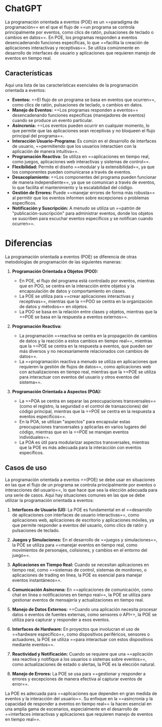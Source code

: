 # ChatGPT 
La programación orientada a eventos (POE) es un ==paradigma de programación== en el que el flujo de ==un programa se controla principalmente por eventos, como clics de ratón, pulsaciones de teclado o cambios en datos==. En POE, los programas responden a eventos desencadenando funciones específicas, lo que ==facilita la creación de aplicaciones interactivas y receptivas==. Se utiliza comúnmente en desarrollo de interfaces de usuario y aplicaciones que requieren manejo de eventos en tiempo real.
## Características 
Aquí una lista de las características esenciales de la programación orientada a eventos:

- **Eventos:** ==El flujo de un programa se basa en eventos que ocurren==, como clics de ratón, pulsaciones de teclado, o cambios en datos.
- **Manejo de Eventos:** ==Los programas responden a eventos== desencadenando funciones específicas (manejadores de eventos) cuando se produce un evento particular.
- **Asincronía:** ==Los eventos pueden ocurrir en cualquier momento, lo que permite que las aplicaciones sean receptivas y no bloqueen el flujo principal del programa==.
- **Interacción Usuario-Programa:** Es común en el desarrollo de interfaces de usuario, ==permitiendo que los usuarios interactúen con la aplicación de manera intuitiva==.
- **Programación Reactiva:** Se utiliza en ==aplicaciones en tiempo real, como juegos, aplicaciones web interactivas y sistemas de control==.
- **Flexibilidad:** Permite el diseño ==modular y la extensibilidad==, ya que los componentes pueden comunicarse a través de eventos.
- **Desacoplamiento:** ==Los componentes del programa pueden funcionar de manera independiente==, ya que se comunican a través de eventos, lo que facilita el mantenimiento y la escalabilidad del código.
- **Gestión de Errores:** Puede ==manejar errores de forma más robusta== al permitir que los eventos informen sobre excepciones o problemas específicos.
- **Notificación y Suscripción:** A menudo se utiliza un ==patrón de "publicación-suscripción" para administrar eventos, donde los objetos se suscriben para escuchar eventos específicos y se notifican cuando ocurren==.
# Diferencias
La programación orientada a eventos (POE) se diferencia de otras metodologías de programación de las siguientes maneras:

1. **Programación Orientada a Objetos (POO):**
   - En POE, el flujo del programa está controlado por eventos, mientras que en POO, se centra en la interacción entre objetos y la encapsulación de datos y comportamiento en clases.
   - La POE se utiliza para ==crear aplicaciones interactivas y receptivas==, mientras que la ==POO se centra en la organización de datos y métodos== en objetos.
   - La POO se basa en la relación entre clases y objetos, mientras que la ==POE se basa en la respuesta a eventos externos==.

2. **Programación Reactiva:**
   - La programación ==reactiva se centra en la propagación de cambios de datos y la reacción a estos cambios en tiempo real==, mientras que la ==POE se centra en la respuesta a eventos, que pueden ser más diversos y no necesariamente relacionados con cambios de datos==.
   - La ==programación reactiva a menudo se utiliza en aplicaciones que requieren la gestión de flujos de datos==, como aplicaciones web con actualizaciones en tiempo real, mientras que la ==POE se utiliza para interactuar con eventos del usuario y otros eventos del sistema==.

3. **Programación Orientada a Aspectos (POA):**
   - La ==POA se centra en separar las preocupaciones transversales== (como el registro, la seguridad o el control de transacciones) del código principal, mientras que la ==POE se centra en la respuesta a eventos específicos==.
   - En la POA, se utilizan "aspectos" para encapsular estas preocupaciones transversales y aplicarlas en varios lugares del código, mientras que en la ==POE se manejan eventos individuales==.
   - La POA es útil para modularizar aspectos transversales, mientras que la POE es más adecuada para la interacción con eventos específicos.
## Casos de uso
La programación orientada a eventos ==(POE) se debe usar en situaciones en las que el flujo de un programa se controla principalmente por eventos o interacciones del usuario==, lo que hace que sea la elección adecuada para una serie de casos. Aquí hay situaciones comunes en las que se debe utilizar la programación orientada a eventos:

1. **Interfaces de Usuario (UI):** La POE es fundamental en el ==desarrollo de aplicaciones con interfaces de usuario interactivas==, como aplicaciones web, aplicaciones de escritorio y aplicaciones móviles, ya que permite responder a eventos del usuario, como clics de ratón y pulsaciones de teclado.

2. **Juegos y Simulaciones:** En el desarrollo de ==juegos y simulaciones==, la POE se utiliza para ==manejar eventos en tiempo real, como movimientos de personajes, colisiones, y cambios en el entorno del juego==.

3. **Aplicaciones en Tiempo Real:** Cuando se necesitan aplicaciones en tiempo real, como ==sistemas de control, sistemas de monitoreo, o aplicaciones de trading en línea, la POE es esencial para manejar eventos instantáneos==.

4. **Comunicación Asíncrona:** En ==aplicaciones de comunicación, como chat en línea o notificaciones en tiempo real==, la POE se utiliza para gestionar eventos de mensajería y actualizaciones en tiempo real.

5. **Manejo de Datos Externos:** ==Cuando una aplicación necesita procesar datos o eventos de fuentes externas, como sensores o API==, la POE se utiliza para capturar y responder a esos eventos.

6. **Interfaces de Hardware:** En proyectos que involucran el uso de ==hardware específico==, como dispositivos periféricos, sensores o actuadores, la POE se utiliza ==para interactuar con estos dispositivos mediante eventos==.

7. **Reactividad y Notificación:** Cuando se requiere que una ==aplicación sea reactiva y notifique a los usuarios o sistemas sobre eventos==, como actualizaciones de estado o alertas, la POE es la elección natural.

8. **Manejo de Errores:** La POE se usa para ==gestionar y responder a errores y excepciones de manera efectiva al capturar eventos de error==.

La POE es adecuada para ==aplicaciones que dependen en gran medida de eventos y la interacción del usuario==. Su enfoque en la ==asincronía y la capacidad de responder a eventos en tiempo real== la hacen esencial en una amplia gama de escenarios, especialmente en el desarrollo de ==interfaces interactivas y aplicaciones que requieren manejo de eventos en tiempo real==.
